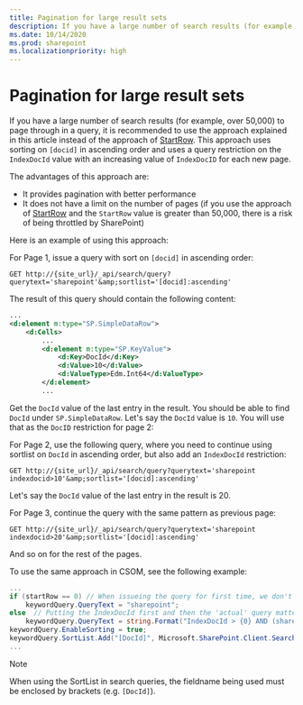```yaml
---
title: Pagination for large result sets
description: If you have a large number of search results (for example, over 50,000) to page through in a query, it is recommended to use the approach explained in this article instead of the approach of StartRow.
ms.date: 10/14/2020
ms.prod: sharepoint
ms.localizationpriority: high
---
```


# Pagination for large result sets

If you have a large number of search results (for example, over 50,000) to page through in a query, it is recommended to use the approach explained in this article instead of the approach of [StartRow](./sharepoint-search-rest-api-overview.md#startrow). This approach uses sorting on `[docid]` in ascending order and uses a query restriction on the `IndexDocId` value with an increasing value of `IndexDocID` for each new page.

The advantages of this approach are:

- It provides pagination with better performance
- It does not have a limit on the number of pages (if you use the approach of [StartRow](./sharepoint-search-rest-api-overview.md#startrow) and the `StartRow` value is greater than 50,000, there is a risk of being throttled by SharePoint)

Here is an example of using this approach:

For Page 1, issue a query with sort on `[docid]` in ascending order:

```http
GET http://{site_url}/_api/search/query?querytext='sharepoint'&amp;sortlist='[docid]:ascending'
```

The result of this query should contain the following content:

```xml
...
<d:element m:type="SP.SimpleDataRow">
    <d:Cells>
        ...
        <d:element m:type="SP.KeyValue">
            <d:Key>DocId</d:Key>
            <d:Value>10</d:Value>
            <d:ValueType>Edm.Int64</d:ValueType>
        </d:element>
        ...
```

Get the `DocId` value of the last entry in the result. You should be able to find `DocId` under `SP.SimpleDataRow`. Let's say the `DocId` value is `10`. You will use that as the `DocID` restriction for page 2:

For Page 2, use the following query, where you need to continue using sortlist on `DocId` in ascending order, but also add an `IndexDocId` restriction:

```http
GET http://{site_url}/_api/search/query?querytext='sharepoint indexdocid>10'&amp;sortlist='[docid]:ascending'
```

Let's say the `DocId` value of the last entry in the result is 20.

For Page 3, continue the query with the same pattern as previous page:

```http
GET http://{site_url}/_api/search/query?querytext='sharepoint indexdocid>20'&amp;sortlist='[docid]:ascending'
```

And so on for the rest of the pages.

To use the same approach in CSOM, see the following example:
```csharp
...
if (startRow == 0) // When issueing the query for first time, we don't have a DocId value yet
    keywordQuery.QueryText = "sharepoint";
else  // Putting the IndexDocId first and then the 'actual' query matters (in this case searching for the keyword 'sharepoint')
    keywordQuery.QueryText = string.Format("IndexDocId > {0} AND (sharepoint)", startRow);
keywordQuery.EnableSorting = true;
keywordQuery.SortList.Add("[DocId]", Microsoft.SharePoint.Client.Search.Query.SortDirection.Ascending);
...
```

> [!NOTE]
> When using the SortList in search queries, the fieldname being used must be enclosed by brackets (e.g. `[DocId]`).
